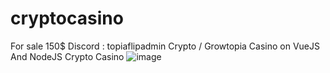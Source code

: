 # cryptocasino
For sale 150$ Discord : topiaflipadmin
Crypto / Growtopia Casino on VueJS And NodeJS
Crypto Casino
![image](https://github.com/letitgomvrt/cryptocasino/assets/159483451/e317187b-9f85-470e-afe4-f63760bcb3b5)
